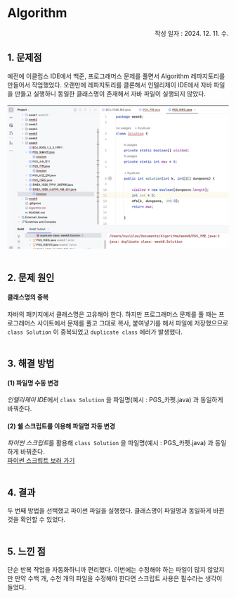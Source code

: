 # Algorithm

<p align="right">작성 일자 : 2024. 12. 11. 수.</p>

## 1. 문제점
예전에 이클립스 IDE에서 백준, 프로그래머스 문제를 풀면서 Algorithm 레파지토리를 만들어서 작업했었다. 오랜만에 레파지토리를 클론해서 인텔리제이 IDE에서 자바 파일을 만들고 실행하니 동일한 클래스명이 존재해서 자바 파일이 실행되지 않았다.<br><br>
<img src="duplicate class error.png" alt="에러 이미지" width="800"/>
<br><br>

## 2. 문제 원인
#### 클래스명의 중복
자바의 패키지에서 클래스명은 고유해야 한다. 하지만 프로그래머스 문제를 풀 때는 프로그래머스 사이트에서 문제를 풀고 그대로 복사, 붙여넣기를 해서 파일에 저장했으므로 `class Solution` 이 중복되었고 `duplicate class` 에러가 발생했다.
<br><br>

## 3. 해결 방법
#### (1) 파일명 수동 변경
*인텔리제이 IDE*에서 `class Solution` 을 파일명(예시 : PGS_카펫.java) 과 동일하게 바꿔준다.
#### (2) 쉘 스크립트를 이용해 파일명 자동 변경
*파이썬 스크립트*를 활용해 `class Solution` 을 파일명(예시 : PGS_카펫.java) 과 동일하게 바꿔준다.<br>
[파이썬 스크립트 보러 가기](rename_java_classes.py)
<br><br>

## 4. 결과
두 번째 방법을 선택했고 파이썬 파일을 실행했다. 클래스명이 파일명과 동일하게 바뀐 것을 확인할 수 있었다.
<br><br>

## 5. 느낀 점
단순 반복 작업을 자동화하니까 편리했다. 이번에는 수정해야 하는 파일이 많지 않았지만 만약 수백 개, 수천 개의 파일을 수정해야 한다면 스크립트 사용은 필수라는 생각이 들었다.
